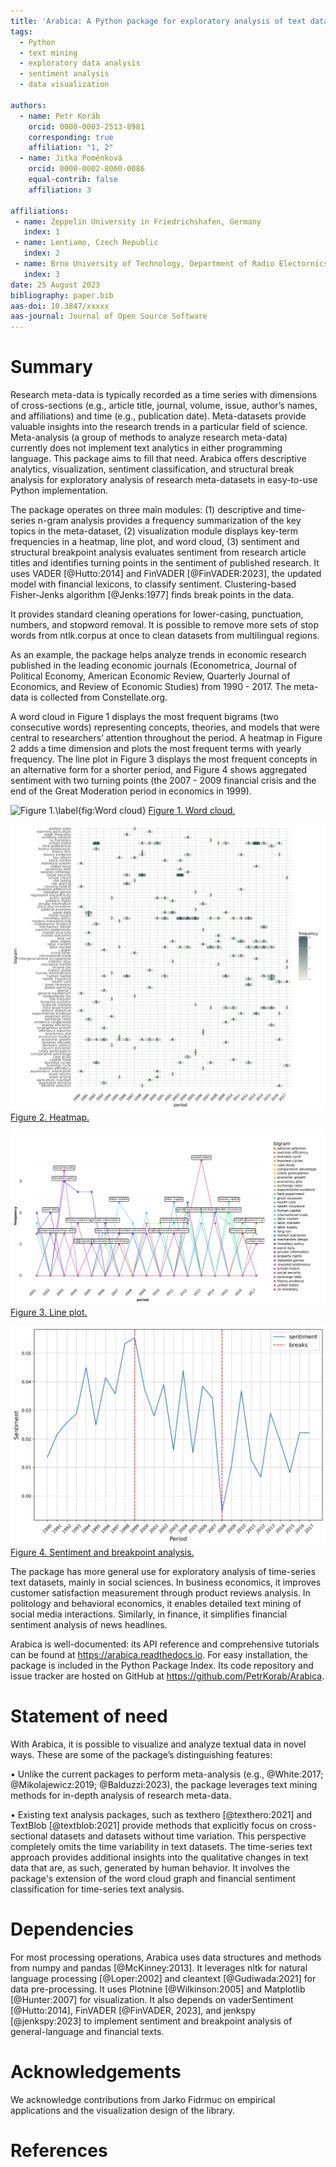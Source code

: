 ```yaml
---
title: 'Arabica: A Python package for exploratory analysis of text data'
tags:
  - Python
  - text mining
  - exploratory data analysis
  - sentiment analysis
  - data visualization

authors:
  - name: Petr Koráb
    orcid: 0000-0003-2513-8981
    corresponding: true
    affiliation: "1, 2"
  - name: Jitka Poměnková
    orcid: 0000-0002-8060-0086
    equal-contrib: false
    affiliation: 3

affiliations:
 - name: Zeppelin University in Friedrichshafen, Germany
   index: 1
 - name: Lentiamo, Czech Republic
   index: 2
 - name: Brno University of Technology, Department of Radio Electornics, Czech Republic
   index: 3
date: 25 August 2023
bibliography: paper.bib
aas-doi: 10.3847/xxxxx 
aas-journal: Journal of Open Source Software
---
```


# Summary

Research meta-data is typically recorded as a time series with dimensions of cross-sections 
(e.g., article title, journal, volume, issue, author’s names, and affiliations) and time 
(e.g., publication date). Meta-datasets provide valuable insights into the research trends 
in a particular field of science. Meta-analysis (a group of methods to analyze research 
meta-data) currently does not implement text analytics in either programming language.
This package aims to fill that need. Arabica offers descriptive analytics, visualization, 
sentiment classification, and structural break analysis for exploratory analysis of 
research meta-datasets in easy-to-use Python implementation. 

The package operates on three main modules: (1) descriptive and time-series n-gram analysis 
provides a frequency summarization of the key topics in the meta-dataset, (2) visualization 
module displays key-term frequencies in a heatmap, line plot, and word cloud, (3) sentiment 
and structural breakpoint analysis evaluates sentiment from research article titles and 
identifies turning points in the sentiment of published research. It uses VADER [@Hutto:2014] 
and FinVADER [@FinVADER:2023], the updated model with financial lexicons, to classify 
sentiment. Clustering-based Fisher-Jenks algorithm [@Jenks:1977] finds break points in 
the data.

It provides standard cleaning operations for lower-casing, punctuation, numbers, and 
stopword removal. It is possible to remove more sets of stop words from ntlk.corpus at 
once to clean datasets from multilingual regions. 

As an example, the package helps analyze trends in economic research published in the 
leading economic journals (Econometrica, Journal of Political Economy, American Economic 
Review, Quarterly Journal of Economics, and Review of Economic Studies) from 1990 - 2017.
The meta-data is collected from Constellate.org.

A word cloud in Figure 1 displays the most frequent bigrams (two consecutive words) 
representing concepts, theories, and models that were central to researchers’ 
attention throughout the period. A heatmap in Figure 2 adds a time dimension and
plots the most frequent terms with yearly frequency. The line plot in Figure 3 
displays the most frequent concepts in an alternative form for a shorter period, 
and Figure 4 shows aggregated sentiment with two turning points (the 2007 - 2009 
financial crisis and the end of the Great Moderation period in economics in 1999). 

![Figure 1.\label{fig:Word cloud}](word_cloud.png)
[Figure 1. Word cloud.](word_cloud.png)

![Figure 2.\label{fig:Heatmap}](heatmap.png)
[Figure 2. Heatmap.](heatmap.png)

![Figure 3.\label{fig:Line plot}](line_plot.png)
[Figure 3. Line plot.](line_plot.png)

![Figure 4.\label{fig:Sentiment and breakpoint analysis}](sentiment_and_breakpoint_analysis.png)
[Figure 4. Sentiment and breakpoint analysis.](sentiment_and_breakpoint_analysis.png)

The package has more general use for exploratory analysis of time-series text datasets, 
mainly in social sciences. In business economics, it improves customer satisfaction 
measurement through product reviews analysis. In politology and behavioral economics, 
it enables detailed text mining of social media interactions. Similarly, in finance, 
it simplifies financial sentiment analysis of news headlines.

Arabica is well-documented: its API reference and comprehensive tutorials can be found 
at https://arabica.readthedocs.io. For easy installation, the package is included in
the Python Package Index. Its code repository and issue tracker are hosted on 
GitHub at https://github.com/PetrKorab/Arabica.

# Statement of need

With Arabica, it is possible to visualize and analyze textual data in novel ways. 
These are some of the package’s distinguishing features: 

• Unlike the current packages to perform meta-analysis (e.g., @White:2017; @Mikolajewicz:2019; 
@Balduzzi:2023), the package leverages text mining methods 
for in-depth analysis of research meta-data.

• Existing text analysis packages, such as texthero [@texthero:2021] and TextBlob 
[@textblob:2021] provide methods that explicitly focus on cross-sectional datasets 
and datasets without time variation. This perspective completely omits the time 
variability in text datasets. The time-series text approach provides additional 
insights into the qualitative changes in text data that are, as such, generated 
by human behavior. It involves the package's extension of the word cloud graph 
and financial sentiment classification for time-series text analysis.

# Dependencies

For most processing operations, Arabica uses data structures and methods from 
numpy and pandas [@McKinney:2013]. It leverages nltk for natural language 
processing [@Loper:2002] and cleantext [@Gudiwada:2021] for data pre-processing. 
It uses Plotnine [@Wilkinson:2005] and Matplotlib [@Hunter:2007] for visualization. 
It also depends on vaderSentiment [@Hutto:2014], FinVADER [@FinVADER, 2023], and 
jenkspy [@jenkspy:2023] to implement sentiment and breakpoint analysis of 
general-language and financial texts.

# Acknowledgements

We acknowledge contributions from Jarko Fidrmuc on empirical applications and the 
visualization design of the library.

# References
